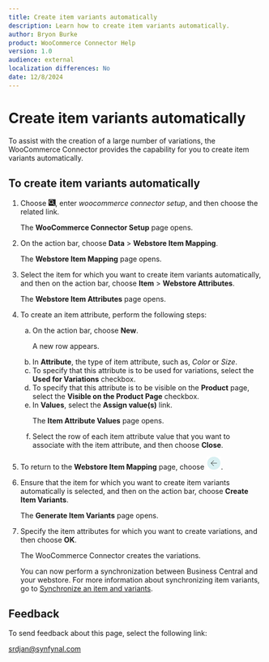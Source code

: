 ```yaml
---
title: Create item variants automatically
description: Learn how to create item variants automatically.
author: Bryon Burke
product: WooCommerce Connector Help
version: 1.0
audience: external
localization differences: No
date: 12/8/2024
---
```


<!-- markdownlint-disable MD006 MD007 MD009 MD024 MD025 MD033 -->
<!--// cspell:ignore  markdownlint allowfullscreen keyframes woocommerce webstore -->

# Create item variants automatically

To assist with the creation of a large number of variations, the WooCommerce Connector provides the capability for you to create item variants automatically.

## To create item variants automatically

1. Choose ![Lightbulb that opens the Tell Me feature.](media/ui-search/search_small.png "Tell me what you want to do"), enter <i>woocommerce connector setup</i>, and then choose the related link.

   The <b>WooCommerce Connector Setup</b> page opens.

1. On the action bar, choose <b>Data</b> > <b>Webstore Item Mapping</b>.

   The <b>Webstore Item Mapping</b> page opens.

1. Select the item for which you want to create item variants automatically, and then on the action bar, choose <b>Item</b> > <b>Webstore Attributes</b>.

   The <b>Webstore Item Attributes</b> page opens.

1. To create an item attribute, perform the following steps:
   <ol type="a">
    <li>On the action bar, choose <b>New</b>.<br>
      <p>A new row appears.</p></li>
    <li>In <b>Attribute</b>, the type of item attribute, such as, <i>Color</i> or <i>Size</i>.
    <li>To specify that this attribute is to be used for variations, select the <b>Used for Variations</b> checkbox.</li>
    <li>To specify that this attribute is to be visible on the <b>Product</b> page, select the <b>Visible on the Product Page</b> checkbox.</li>
    <li>In <b>Values</b>, select the <b>Assign value(s)</b> link.<br>
     <p>The <b>Item Attribute Values</b> page opens.</p></li>
    <li>Select the row of each item attribute value that you want to associate with the item attribute, and then choose <b>Close</b>.</li>
   </ol>

1. To return to the <b>Webstore Item Mapping</b> page, choose ![Back button.](media/back.png "Back button").

1. Ensure that the item for which you want to create item variants automatically is selected, and then on the action bar, choose <b>Create Item Variants</b>.

   The <b>Generate Item Variants</b> page opens.

1. Specify the item attributes for which you want to create variations, and then choose <b>OK</b>.

   The WooCommerce Connector creates the variations.

   You can now perform a synchronization between Business Central and your webstore. For more information about synchronizing item variants, go to [Synchronize an item and variants](synchronize-item-variants.md).

## Feedback

To send feedback about this page, select the following link:

[srdjan@synfynal.com](mailto:srdjan@synfynal.com?subject=Documentation%20Feedback%20Product%20Docs:%20create-item-variants-automatically)
